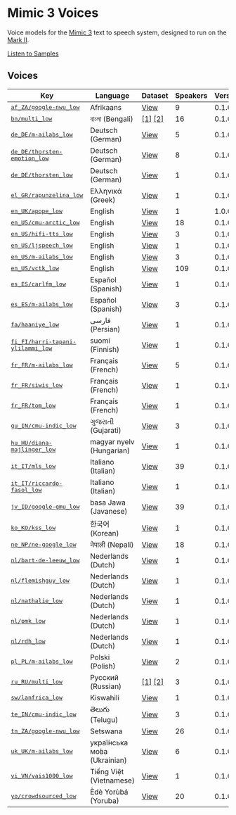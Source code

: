 # Mimic 3 Voices

Voice models for the [Mimic 3](https://github.com/MycroftAI/mimic3) text to speech system, designed to run on the [Mark II](https://mycroft.ai/product/mark-ii/).

[Listen to Samples](https://mycroftai.github.io/mimic3-voices)


## Voices

<table>
<thead>
<tr>
<th>Key</th>
<th>Language</th>
<th>Dataset</th>
<th>Speakers</th>
<th>Version</th>
<th>Phonemizer</th>
<th>License</th>
</tr>
<tbody>
<tr>
<td><a href="voices/af_ZA/google-nwu_low"><tt>af_ZA/google-nwu_low</tt></a></td>
<td>Afrikaans</td>
<td><a href="http://www.openslr.org/32/">View</a></td>
<td>9</td>
    <td>0.1.0</td>
    <td><a href="https://github.com/espeak-ng/espeak-ng/">espeak</a></td>
    <td><a href="voices/af_ZA/google-nwu_low/LICENSE">View</a></td>
</tr>
<tr>
<td><a href="voices/bn/multi_low"><tt>bn/multi_low</tt></a></td>
<td>বাংলা (Bengali)</td>
<td>
<a href="http://festvox.org/cmu_indic/">[1]</a>
<a href="http://www.openslr.org/37/">[2]</a>
</td>
<td>16</td>
    <td>0.1.0</td>
    <td><a href="https://github.com/espeak-ng/espeak-ng/">espeak</a></td>
    <td><a href="voices/bn/multi_low/LICENSE">View</a></td>
</tr>
<tr>
<td><a href="voices/de_DE/m-ailabs_low"><tt>de_DE/m-ailabs_low</tt></a></td>
<td>Deutsch (German)</td>
<td><a href="https://www.caito.de/2019/01/03/the-m-ailabs-speech-dataset/">View</a></td>
<td>5</td>
    <td>0.1.0</td>
    <td><a href="https://github.com/rhasspy/gruut/">gruut</a></td>
    <td><a href="voices/de_DE/m-ailabs_low/LICENSE">View</a></td>
</tr>
<tr>
<td><a href="voices/de_DE/thorsten-emotion_low"><tt>de_DE/thorsten-emotion_low</tt></a></td>
<td>Deutsch (German)</td>
<td><a href="http://www.openslr.org/110/">View</a></td>
<td>8</td>
    <td>0.1.0</td>
    <td><a href="https://github.com/rhasspy/gruut/">gruut</a></td>
    <td><a href="voices/de_DE/thorsten-emotion_low/LICENSE">View</a></td>
</tr>
<tr>
<td><a href="voices/de_DE/thorsten_low"><tt>de_DE/thorsten_low</tt></a></td>
<td>Deutsch (German)</td>
<td><a href="https://github.com/thorstenMueller/deep-learning-german-tts/">View</a></td>
<td>1</td>
    <td>0.1.0</td>
    <td><a href="https://github.com/rhasspy/gruut/">gruut</a></td>
    <td><a href="voices/de_DE/thorsten_low/LICENSE">View</a></td>
</tr>
<tr>
<td><a href="voices/el_GR/rapunzelina_low"><tt>el_GR/rapunzelina_low</tt></a></td>
<td>Ελληνικά (Greek)</td>
<td><a href="https://www.kaggle.com/bryanpark/greek-single-speaker-speech-dataset">View</a></td>
<td>1</td>
    <td>0.1.0</td>
    <td><a href="https://github.com/espeak-ng/espeak-ng/">espeak</a></td>
    <td><a href="voices/el_GR/rapunzelina_low/LICENSE">View</a></td>
</tr>
<tr>
<td><a href="voices/en_UK/apope_low"><tt>en_UK/apope_low</tt></a></td>
<td>English</td>
<td><a href="https://popey.me/">View</a></td>
<td>1</td>
    <td>1.0.0</td>
    <td><a href="https://github.com/rhasspy/gruut/">gruut</a></td>
    <td><a href="voices/en_UK/apope_low/LICENSE">View</a></td>
</tr>
<tr>
<td><a href="voices/en_US/cmu-arctic_low"><tt>en_US/cmu-arctic_low</tt></a></td>
<td>English</td>
<td><a href="http://www.festvox.org/cmu_arctic/">View</a></td>
<td>18</td>
    <td>0.1.0</td>
    <td><a href="https://github.com/rhasspy/gruut/">gruut</a></td>
    <td><a href="voices/en_US/cmu-arctic_low/LICENSE">View</a></td>
</tr>
<tr>
<td><a href="voices/en_US/hifi-tts_low"><tt>en_US/hifi-tts_low</tt></a></td>
<td>English</td>
<td><a href="http://www.openslr.org/109/">View</a></td>
<td>3</td>
    <td>0.1.0</td>
    <td><a href="https://github.com/rhasspy/gruut/">gruut</a></td>
    <td><a href="voices/en_US/hifi-tts_low/LICENSE">View</a></td>
</tr>
<tr>
<td><a href="voices/en_US/ljspeech_low"><tt>en_US/ljspeech_low</tt></a></td>
<td>English</td>
<td><a href="https://keithito.com/LJ-Speech-Dataset/">View</a></td>
<td>1</td>
    <td>0.1.0</td>
    <td><a href="https://github.com/rhasspy/gruut/">gruut</a></td>
    <td><a href="voices/en_US/ljspeech_low/LICENSE">View</a></td>
</tr>
<tr>
<td><a href="voices/en_US/m-ailabs_low"><tt>en_US/m-ailabs_low</tt></a></td>
<td>English</td>
<td><a href="https://www.caito.de/2019/01/03/the-m-ailabs-speech-dataset/">View</a></td>
<td>3</td>
    <td>0.1.0</td>
    <td><a href="https://github.com/rhasspy/gruut/">gruut</a></td>
    <td><a href="voices/en_US/m-ailabs_low/LICENSE">View</a></td>
</tr>
<tr>
<td><a href="voices/en_US/vctk_low"><tt>en_US/vctk_low</tt></a></td>
<td>English</td>
<td><a href="https://datashare.ed.ac.uk/handle/10283/3443">View</a></td>
<td>109</td>
    <td>0.1.0</td>
    <td><a href="https://github.com/rhasspy/gruut/">gruut</a></td>
    <td><a href="voices/en_US/vctk_low/LICENSE">View</a></td>
</tr>
<tr>
<td><a href="voices/es_ES/carlfm_low"><tt>es_ES/carlfm_low</tt></a></td>
<td>Español (Spanish)</td>
<td><a href="https://github.com/carlfm01/my-speech-datasets">View</a></td>
<td>1</td>
    <td>0.1.0</td>
    <td><a href="https://github.com/rhasspy/gruut/">gruut</a></td>
    <td><a href="voices/es_ES/carlfm_low/LICENSE">View</a></td>
</tr>
<tr>
<td><a href="voices/es_ES/m-ailabs_low"><tt>es_ES/m-ailabs_low</tt></a></td>
<td>Español (Spanish)</td>
<td><a href="https://www.caito.de/2019/01/03/the-m-ailabs-speech-dataset/">View</a></td>
<td>3</td>
    <td>0.1.0</td>
    <td><a href="https://github.com/espeak-ng/espeak-ng/">espeak</a></td>
    <td><a href="voices/es_ES/m-ailabs_low/LICENSE">View</a></td>
</tr>
<tr>
<td><a href="voices/fa/haaniye_low"><tt>fa/haaniye_low</tt></a></td>
<td>فارسی (Persian)</td>
<td><a href="TBD">View</a></td>
<td>1</td>
    <td>0.1.0</td>
    <td><a href="https://github.com/espeak-ng/espeak-ng/">espeak</a></td>
    <td><a href="voices/fa/haaniye_low/LICENSE">View</a></td>
</tr>
<tr>
<td><a href="voices/fi_FI/harri-tapani-ylilammi_low"><tt>fi_FI/harri-tapani-ylilammi_low</tt></a></td>
<td>suomi (Finnish)</td>
<td><a href="https://www.kaggle.com/bryanpark/finnish-single-speaker-speech-dataset">View</a></td>
<td>1</td>
    <td>0.1.0</td>
    <td><a href="https://github.com/espeak-ng/espeak-ng/">espeak</a></td>
    <td><a href="voices/fi_FI/harri-tapani-ylilammi_low/LICENSE">View</a></td>
</tr>
<tr>
<td><a href="voices/fr_FR/m-ailabs_low"><tt>fr_FR/m-ailabs_low</tt></a></td>
<td>Français (French)</td>
<td><a href="https://www.caito.de/2019/01/03/the-m-ailabs-speech-dataset/">View</a></td>
<td>5</td>
    <td>0.1.0</td>
    <td><a href="https://github.com/rhasspy/gruut/">gruut</a></td>
    <td><a href="voices/fr_FR/m-ailabs_low/LICENSE">View</a></td>
</tr>
<tr>
<td><a href="voices/fr_FR/siwis_low"><tt>fr_FR/siwis_low</tt></a></td>
<td>Français (French)</td>
<td><a href="https://datashare.is.ed.ac.uk/handle/10283/2353">View</a></td>
<td>1</td>
    <td>0.1.0</td>
    <td><a href="https://github.com/rhasspy/gruut/">gruut</a></td>
    <td><a href="voices/fr_FR/siwis_low/LICENSE">View</a></td>
</tr>
<tr>
<td><a href="voices/fr_FR/tom_low"><tt>fr_FR/tom_low</tt></a></td>
<td>Français (French)</td>
<td><a href="https://git.bksp.space/Tjiho/baudelaire-sentences">View</a></td>
<td>1</td>
    <td>0.1.0</td>
    <td><a href="https://github.com/rhasspy/gruut/">gruut</a></td>
    <td><a href="voices/fr_FR/tom_low/LICENSE">View</a></td>
</tr>
<tr>
<td><a href="voices/gu_IN/cmu-indic_low"><tt>gu_IN/cmu-indic_low</tt></a></td>
<td>ગુજરાતી (Gujarati)</td>
<td><a href="http://festvox.org/cmu_indic/">View</a></td>
<td>3</td>
    <td>0.1.0</td>
    <td><a href="https://github.com/espeak-ng/espeak-ng/">espeak</a></td>
    <td><a href="voices/gu_IN/cmu-indic_low/LICENSE">View</a></td>
</tr>
<tr>
<td><a href="voices/hu_HU/diana-majlinger_low"><tt>hu_HU/diana-majlinger_low</tt></a></td>
<td>magyar nyelv (Hungarian)</td>
<td><a href="https://www.kaggle.com/bryanpark/hungarian-single-speaker-speech-dataset">View</a></td>
<td>1</td>
    <td>0.1.0</td>
    <td><a href="https://github.com/espeak-ng/espeak-ng/">espeak</a></td>
    <td><a href="voices/hu_HU/diana-majlinger_low/LICENSE">View</a></td>
</tr>
<tr>
<td><a href="voices/it_IT/mls_low"><tt>it_IT/mls_low</tt></a></td>
<td>Italiano (Italian)</td>
<td><a href="http://www.openslr.org/94/">View</a></td>
<td>39</td>
    <td>0.1.0</td>
    <td><a href="https://github.com/rhasspy/gruut/">gruut</a></td>
    <td><a href="voices/it_IT/mls_low/LICENSE">View</a></td>
</tr>
<tr>
<td><a href="voices/it_IT/riccardo-fasol_low"><tt>it_IT/riccardo-fasol_low</tt></a></td>
<td>Italiano (Italian)</td>
<td><a href="https://www.caito.de/2019/01/03/the-m-ailabs-speech-dataset/">View</a></td>
<td>1</td>
    <td>0.1.0</td>
    <td><a href="https://github.com/rhasspy/gruut/">gruut</a></td>
    <td><a href="voices/it_IT/riccardo-fasol_low/LICENSE">View</a></td>
</tr>
<tr>
<td><a href="voices/jv_ID/google-gmu_low"><tt>jv_ID/google-gmu_low</tt></a></td>
<td>basa Jawa (Javanese)</td>
<td><a href="http://www.openslr.org/41/">View</a></td>
<td>39</td>
    <td>0.1.0</td>
    <td><a href="https://github.com/dmort27/epitran/">epitran</a></td>
    <td><a href="voices/jv_ID/google-gmu_low/LICENSE">View</a></td>
</tr>
<tr>
<td><a href="voices/ko_KO/kss_low"><tt>ko_KO/kss_low</tt></a></td>
<td>한국어 (Korean)</td>
<td><a href="https://www.kaggle.com/bryanpark/korean-single-speaker-speech-dataset">View</a></td>
<td>1</td>
    <td>0.1.0</td>
    <td><a href="https://github.com/espeak-ng/espeak-ng/">espeak</a></td>
    <td><a href="voices/ko_KO/kss_low/LICENSE">View</a></td>
</tr>
<tr>
<td><a href="voices/ne_NP/ne-google_low"><tt>ne_NP/ne-google_low</tt></a></td>
<td>नेपाली (Nepali)</td>
<td><a href="http://www.openslr.org/43/">View</a></td>
<td>18</td>
    <td>0.1.0</td>
    <td><a href="https://github.com/espeak-ng/espeak-ng/">espeak</a></td>
    <td><a href="voices/ne_NP/ne-google_low/LICENSE">View</a></td>
</tr>
<tr>
<td><a href="voices/nl/bart-de-leeuw_low"><tt>nl/bart-de-leeuw_low</tt></a></td>
<td>Nederlands (Dutch)</td>
<td><a href="https://www.kaggle.com/bryanpark/dutch-single-speaker-speech-dataset">View</a></td>
<td>1</td>
    <td>0.1.0</td>
    <td><a href="https://github.com/rhasspy/gruut/">gruut</a></td>
    <td><a href="voices/nl/bart-de-leeuw_low/LICENSE">View</a></td>
</tr>
<tr>
<td><a href="voices/nl/flemishguy_low"><tt>nl/flemishguy_low</tt></a></td>
<td>Nederlands (Dutch)</td>
<td><a href="https://github.com/rhasspy/dataset-voice-flemishguy">View</a></td>
<td>1</td>
    <td>0.1.0</td>
    <td><a href="https://github.com/rhasspy/gruut/">gruut</a></td>
    <td><a href="voices/nl/flemishguy_low/LICENSE">View</a></td>
</tr>
<tr>
<td><a href="voices/nl/nathalie_low"><tt>nl/nathalie_low</tt></a></td>
<td>Nederlands (Dutch)</td>
<td><a href="https://github.com/rhasspy/dataset-voice-nathalie">View</a></td>
<td>1</td>
    <td>0.1.0</td>
    <td><a href="https://github.com/rhasspy/gruut/">gruut</a></td>
    <td><a href="voices/nl/nathalie_low/LICENSE">View</a></td>
</tr>
<tr>
<td><a href="voices/nl/pmk_low"><tt>nl/pmk_low</tt></a></td>
<td>Nederlands (Dutch)</td>
<td><a href="TBD">View</a></td>
<td>1</td>
    <td>0.1.0</td>
    <td><a href="https://github.com/rhasspy/gruut/">gruut</a></td>
    <td><a href="voices/nl/pmk_low/LICENSE">View</a></td>
</tr>
<tr>
<td><a href="voices/nl/rdh_low"><tt>nl/rdh_low</tt></a></td>
<td>Nederlands (Dutch)</td>
<td><a href="https://github.com/r-dh/dutch-vl-tts">View</a></td>
<td>1</td>
    <td>0.1.0</td>
    <td><a href="https://github.com/rhasspy/gruut/">gruut</a></td>
    <td><a href="voices/nl/rdh_low/LICENSE">View</a></td>
</tr>
<tr>
<td><a href="voices/pl_PL/m-ailabs_low"><tt>pl_PL/m-ailabs_low</tt></a></td>
<td>Polski (Polish)</td>
<td><a href="https://www.caito.de/2019/01/03/the-m-ailabs-speech-dataset/">View</a></td>
<td>2</td>
    <td>0.1.0</td>
    <td><a href="https://github.com/espeak-ng/espeak-ng/">espeak</a></td>
    <td><a href="voices/pl_PL/m-ailabs_low/LICENSE">View</a></td>
</tr>
<tr>
<td><a href="voices/ru_RU/multi_low"><tt>ru_RU/multi_low</tt></a></td>
<td>Русский (Russian)</td>
<td>
<a href="https://www.kaggle.com/bryanpark/russian-single-speaker-speech-dataset">[1]</a>
<a href="https://www.caito.de/2019/01/03/the-m-ailabs-speech-dataset/">[2]</a>
</td>
<td>3</td>
    <td>0.1.0</td>
    <td><a href="https://github.com/rhasspy/gruut/">gruut</a></td>
    <td><a href="voices/ru_RU/multi_low/LICENSE">View</a></td>
</tr>
<tr>
<td><a href="voices/sw/lanfrica_low"><tt>sw/lanfrica_low</tt></a></td>
<td>Kiswahili</td>
<td><a href="https://data.mendeley.com/datasets/vbvj6j6pm9/1">View</a></td>
<td>1</td>
    <td>0.1.0</td>
    <td><a href="https://github.com/rhasspy/gruut/">gruut</a></td>
    <td><a href="voices/sw/lanfrica_low/LICENSE">View</a></td>
</tr>
<tr>
<td><a href="voices/te_IN/cmu-indic_low"><tt>te_IN/cmu-indic_low</tt></a></td>
<td>తెలుగు (Telugu)</td>
<td><a href="http://festvox.org/cmu_indic/">View</a></td>
<td>3</td>
    <td>0.1.0</td>
    <td><a href="https://github.com/dmort27/epitran/">epitran</a></td>
    <td><a href="voices/te_IN/cmu-indic_low/LICENSE">View</a></td>
</tr>
<tr>
<td><a href="voices/tn_ZA/google-nwu_low"><tt>tn_ZA/google-nwu_low</tt></a></td>
<td>Setswana</td>
<td><a href="http://www.openslr.org/32/">View</a></td>
<td>26</td>
    <td>0.1.0</td>
    <td><a href="https://github.com/espeak-ng/espeak-ng/">espeak</a></td>
    <td><a href="voices/tn_ZA/google-nwu_low/LICENSE">View</a></td>
</tr>
<tr>
<td><a href="voices/uk_UK/m-ailabs_low"><tt>uk_UK/m-ailabs_low</tt></a></td>
<td>украї́нська мо́ва (Ukrainian)</td>
<td><a href="https://www.caito.de/2019/01/03/the-m-ailabs-speech-dataset/">View</a></td>
<td>6</td>
    <td>0.1.0</td>
    <td><a href="voices/{voice_key}/README.md#phonemes">symbols</a></td>
    <td><a href="voices/uk_UK/m-ailabs_low/LICENSE">View</a></td>
</tr>
<tr>
<td><a href="voices/vi_VN/vais1000_low"><tt>vi_VN/vais1000_low</tt></a></td>
<td>Tiếng Việt (Vietnamese)</td>
<td><a href="https://ieee-dataport.org/documents/vais-1000-vietnamese-speech-synthesis-corpus">View</a></td>
<td>1</td>
    <td>0.1.0</td>
    <td><a href="https://github.com/espeak-ng/espeak-ng/">espeak</a></td>
    <td><a href="voices/vi_VN/vais1000_low/LICENSE">View</a></td>
</tr>
<tr>
<td><a href="voices/yo/crowdsourced_low"><tt>yo/crowdsourced_low</tt></a></td>
<td>Èdè Yorùbá (Yoruba)</td>
<td><a href="https://www.openslr.org/86">View</a></td>
<td>20</td>
    <td>0.1.0</td>
    <td><a href="https://github.com/dmort27/epitran/">epitran</a></td>
    <td><a href="voices/yo/crowdsourced_low/LICENSE">View</a></td>
</tr>
</tbody>
</table>
